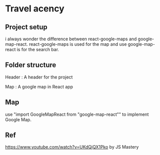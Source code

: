 # Travel acency

## Project setup

i always wonder the difference between react-google-maps and google-map-react. react-google-maps is used for the map and use google-map-react is for the search bar.  

## Folder structure

Header : A header for the project

Map : A google map in React app

## Map

use "import GoogleMapReact from "google-map-react"" to implement Google Map.


## Ref

<https://www.youtube.com/watch?v=UKdQjQX1Pko> by JS Mastery
